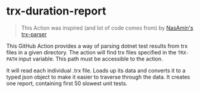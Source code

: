 # trx-duration-report

> This Action was inspired (and lot of code comes from) by [NasAmin's trx-parser](https://github.com/NasAmin/trx-parser)

This GitHub Action provides a way of parsing dotnet test results from trx files in a given directory. The action will find trx files specified in the `TRX-PATH` input variable. This path must be accessible to the action.

It will read each individual .trx file. Loads up its data and converts it to a typed json object to make it easier to traverse through the data.
It creates one report, containing first 50 slowest unit tests.

